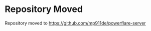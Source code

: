 Repository Moved
================

Repository moved to <https://github.com/mp911de/powerflare-server>
